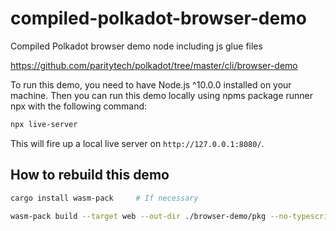 # compiled-polkadot-browser-demo

Compiled Polkadot browser demo node including js glue files

https://github.com/paritytech/polkadot/tree/master/cli/browser-demo

To run this demo, you need to have Node.js ^10.0.0 installed on your machine.
Then you can run this demo locally using npms package runner npx with the following command:

```sh
npx live-server
```

This will fire up a local live server on `http://127.0.0.1:8080/`.

## How to rebuild this demo

```sh
cargo install wasm-pack		# If necessary

wasm-pack build --target web --out-dir ./browser-demo/pkg --no-typescript --release ./.. -- --no-default-features --features "browser"

```
